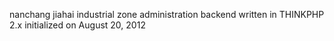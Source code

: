 nanchang jiahai industrial zone administration backend
written in THINKPHP 2.x
initialized on August 20, 2012
